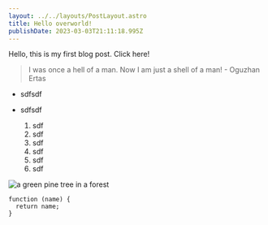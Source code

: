 ```yaml
---
layout: ../../layouts/PostLayout.astro
title: Hello overworld!
publishDate: 2023-03-03T21:11:18.995Z
---
```

Hello, this is my first blog post. Click here! 

> I was once a hell of a man. Now I am just a shell of a man! - Oguzhan Ertas

* sdfsdf
* sdfsdf

  1. sdf
  2. sdf
  3. sdf
  4. sdf
  5. sdf
  6. sdf

![a green pine tree in a forest](https://www.startpage.com/av/proxy-image?piurl=https%3A%2F%2Fencrypted-tbn0.gstatic.com%2Fimages%3Fq%3Dtbn%3AANd9GcRcHOvb4EEuXWZ7SGJalW5hqw9fHilfV0eR_H_S1CD1BmKtTDM%26s&sp=1677878158T6cd29a634364c45a015cd7fd8b5ee93b2c3d1c5f9bf49dc2f4099454bc411645)

```
function (name) {
  return name;
}
```